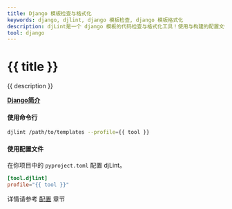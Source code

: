 ```yaml
---
title: Django 模板检查与格式化
keywords: django, djlint, django 模板检查, django 模板格式化
description: djLint是一个 django 模板的代码检查与格式化工具！使用与构建的配置文件，充分利用djLint来检查并格式化你的模板。
tool: django
---
```


# {{ title }}

{{ description }}

**[Django简介](https://django.readthedocs.io/en/stable/ref/templates/language.html)**

#### 使用命令行

```bash
djlint /path/to/templates --profile={{ tool }}
```

#### 使用配置文件

在你项目中的 `pyproject.toml` 配置 djLint。

```toml
[tool.djlint]
profile="{{ tool }}"
```

<div class="box notification is-info is-light">
    <span class="icon is-large"><i class="fas fa-2x fa-circle-arrow-right"></i></span><div class="my-auto ml-3 is-inline-block">详情请参考 <a href="/docs/configuration/">配置</a> 章节</div>
</div>
